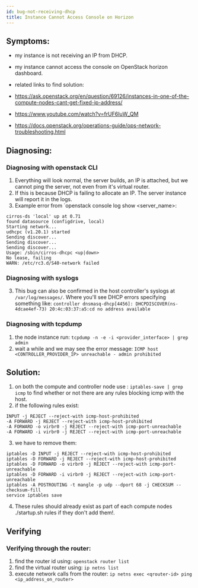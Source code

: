```yaml
---
id: bug-not-receiving-dhcp
title: Instance Cannot Access Console on Horizon
---
```



## Symptoms:
- my instance is not receiving an IP from DHCP.
- my instance cannot access the console on OpenStack horizon dashboard.

- related links to find solution:
- https://ask.openstack.org/en/question/69126/instances-in-one-of-the-compute-nodes-cant-get-fixed-ip-address/
- https://www.youtube.com/watch?v=frUF6IuW_QM
- https://docs.openstack.org/operations-guide/ops-network-troubleshooting.html

## Diagnosing:
### Diagnosing with openstack CLI
1. Everything will look normal, the server builds, an IP is attached, but we cannot ping the server, not even from it's virtual router. 
2. If this is because DHCP is failing to allocate an IP. The server instance will report it in the logs.
3. Example error from `openstack console log show <server_name>:
```
cirros-ds 'local' up at 0.71
found datasource (configdrive, local)
Starting network...
udhcpc (v1.20.1) started
Sending discover...
Sending discover...
Sending discover...
Usage: /sbin/cirros-dhcpc <up|down>
No lease, failing
WARN: /etc/rc3.d/S40-network failed
```
### Diagnosing with syslogs
3. This bug can also be confirmed in the host controller's syslogs at `/var/log/messages/`. Where you'll see DHCP errors specifying something like: `controller dnsmasq-dhcp[4456]: DHCPDISCOVER(ns-4dcae4ef-73) 20:4c:03:37:a5:cd no address available`
### Diagnosing with tcpdump
1. the node instance run: `tcpdump -n -e -i <provider_interface> | grep admin`
2. wait a while and we may see the error message: `ICMP host <CONTROLLER_PROVIDER_IP> unreachable - admin prohibited`
## Solution:
1. on both the compute and controller node use : `iptables-save | grep icmp` to find whether or not there are any rules blocking icmp with the host.
2. if the following rules exist:
```
INPUT -j REJECT --reject-with icmp-host-prohibited
-A FORWARD -j REJECT --reject-with icmp-host-prohibited
-A FORWARD -o virbr0 -j REJECT --reject-with icmp-port-unreachable
-A FORWARD -i virbr0 -j REJECT --reject-with icmp-port-unreachable

```
3. we have to remove them:
```
iptables -D INPUT -j REJECT --reject-with icmp-host-prohibited
iptables -D FORWARD -j REJECT --reject-with icmp-host-prohibited
iptables -D FORWARD -o virbr0 -j REJECT --reject-with icmp-port-unreachable
iptables -D FORWARD -i virbr0 -j REJECT --reject-with icmp-port-unreachable
iptables -A POSTROUTING -t mangle -p udp --dport 68 -j CHECKSUM --checksum-fill
service iptables save
```
4. These rules should already exist as part of each compute nodes ./startup.sh rules if they don't add them!.
## Verifying
### Verifying through the router:
1. find the router id using: `openstack router list`
2. find the virtual router using: `ip netns list`
3. execute network calls from the router: `ip netns exec <qrouter-id> ping <ip_address_on_router>`
